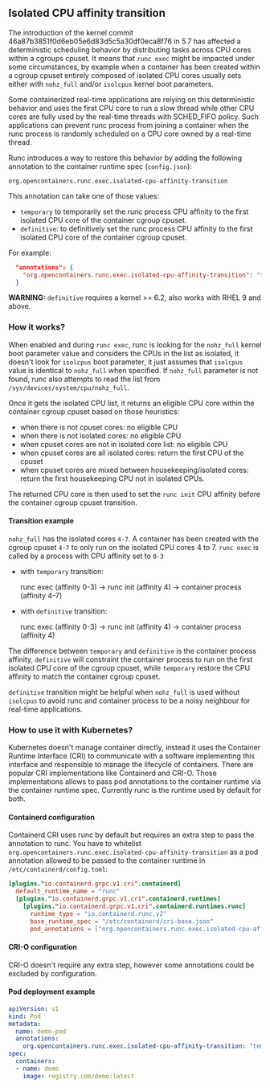 ## Isolated CPU affinity transition

The introduction of the kernel commit 46a87b3851f0d6eb05e6d83d5c5a30df0eca8f76
in 5.7 has affected a deterministic scheduling behavior by distributing tasks
across CPU cores within a cgroups cpuset. It means that `runc exec` might be
impacted under some circumstances, by example when a container has been
created within a cgroup cpuset entirely composed of isolated CPU cores
usually sets either with `nohz_full` and/or `isolcpus` kernel boot parameters.

Some containerized real-time applications are relying on this deterministic
behavior and uses the first CPU core to run a slow thread while other CPU
cores are fully used by the real-time threads with SCHED_FIFO policy.
Such applications can prevent runc process from joining a container when the
runc process is randomly scheduled on a CPU core owned by a real-time thread.

Runc introduces a way to restore this behavior by adding the following
annotation to the container runtime spec (`config.json`):

`org.opencontainers.runc.exec.isolated-cpu-affinity-transition`

This annotation can take one of those values:

* `temporary` to temporarily set the runc process CPU affinity to the first
isolated CPU core of the container cgroup cpuset.
* `definitive`: to definitively set the runc process CPU affinity to the first
isolated CPU core of the container cgroup cpuset.

For example:

```json
  "annotations": {
    "org.opencontainers.runc.exec.isolated-cpu-affinity-transition": "temporary"
  }
```

__WARNING:__ `definitive` requires a kernel >= 6.2, also works with RHEL 9 and
above.

### How it works?

When enabled and during `runc exec`, runc is looking for the `nohz_full` kernel
boot parameter value and considers the CPUs in the list as isolated, it doesn't
look for `isolcpus` boot parameter, it just assumes that `isolcpus` value is
identical to `nohz_full` when specified. If `nohz_full` parameter is not found,
runc also attempts to read the list from `/sys/devices/system/cpu/nohz_full`.

Once it gets the isolated CPU list, it returns an eligible CPU core within the
container cgroup cpuset based on those heuristics:

* when there is not cpuset cores: no eligible CPU
* when there is not isolated cores: no eligible CPU
* when cpuset cores are not in isolated core list: no eligible CPU
* when cpuset cores are all isolated cores: return the first CPU of the cpuset
* when cpuset cores are mixed between housekeeping/isolated cores: return the
  first housekeeping CPU not in isolated CPUs.

The returned CPU core is then used to set the `runc init` CPU affinity before
the container cgroup cpuset transition.

#### Transition example

`nohz_full` has the isolated cores `4-7`. A container has been created with
the cgroup cpuset `4-7` to only run on the isolated CPU cores 4 to 7.
`runc exec` is called by a process with CPU affinity set to `0-3`

* with `temporary` transition:

  runc exec (affinity 0-3) -> runc init (affinity 4) -> container process (affinity 4-7)

* with `definitive` transition:

  runc exec (affinity 0-3) -> runc init (affinity 4) -> container process (affinity 4)

The difference between `temporary` and `definitive` is the container process
affinity, `definitive` will constraint the container process to run on the
first isolated CPU core of the cgroup cpuset, while `temporary` restore the
CPU affinity to match the container cgroup cpuset.

`definitive` transition might be helpful when `nohz_full` is used without
`isolcpus` to avoid runc and container process to be a noisy neighbour for
real-time applications.

### How to use it with Kubernetes?

Kubernetes doesn't manage container directly, instead it uses the Container Runtime
Interface (CRI) to communicate with a software implementing this interface and responsible
to manage the lifecycle of containers. There are popular CRI implementations like Containerd
and CRI-O. Those implementations allows to pass pod annotations to the container runtime
via the container runtime spec. Currently runc is the runtime used by default for both.

#### Containerd configuration

Containerd CRI uses runc by default but requires an extra step to pass the annotation to runc.
You have to whitelist `org.opencontainers.runc.exec.isolated-cpu-affinity-transition` as a pod
annotation allowed to be passed to the container runtime in `/etc/containerd/config.toml`:

```toml
[plugins."io.containerd.grpc.v1.cri".containerd]
  default_runtime_name = "runc"
  [plugins."io.containerd.grpc.v1.cri".containerd.runtimes]
    [plugins."io.containerd.grpc.v1.cri".containerd.runtimes.runc]
      runtime_type = "io.containerd.runc.v2"
      base_runtime_spec = "/etc/containerd/cri-base.json"
      pod_annotations = ["org.opencontainers.runc.exec.isolated-cpu-affinity-transition"]
```

#### CRI-O configuration

CRI-O doesn't require any extra step, however some annotations could be excluded by
configuration.

#### Pod deployment example

```yaml
apiVersion: v1
kind: Pod
metadata:
  name: demo-pod
  annotations:
    org.opencontainers.runc.exec.isolated-cpu-affinity-transition: "temporary"
spec:
  containers:
  - name: demo
    image: registry.com/demo:latest
```
